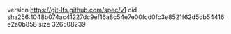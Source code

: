version https://git-lfs.github.com/spec/v1
oid sha256:1048b074ac41227dc9ef16a8c54e7e00fcd0fc3e8521f62d5db54416e2a0b858
size 326508239
